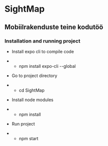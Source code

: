# SightMap
## Mobiilrakenduste teine kodutöö

### Installation and running project

- Install expo cli to compile code 
- - npm install expo-cli --global

- Go to project directory 
- - cd SightMap

- Install node modules
- - npm install

- Run project
- - npm start



